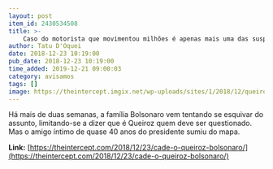 ```yaml
---
layout: post
item_id: 2430534508
title: >-
    Caso do motorista que movimentou milhões é apenas mais uma das suspeitas de mutreta do clã Bolsonaro
author: Tatu D'Oquei
date: 2018-12-23 10:19:00
pub_date: 2018-12-23 10:19:00
time_added: 2019-12-21 09:00:03
category: avisamos
tags: []
image: https://theintercept.imgix.net/wp-uploads/sites/1/2018/12/queiroz-1545508488.jpg?auto=compress%2Cformat&q=90&fit=crop&w=1200&h=800
---
```


Há mais de duas semanas, a família Bolsonaro vem tentando se esquivar do assunto, limitando-se a dizer que é Queiroz quem deve ser questionado. Mas o amigo íntimo de quase 40 anos do presidente sumiu do mapa.

**Link:** [https://theintercept.com/2018/12/23/cade-o-queiroz-bolsonaro/](https://theintercept.com/2018/12/23/cade-o-queiroz-bolsonaro/)

